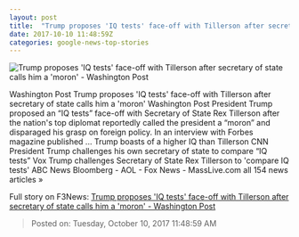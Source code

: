 ```yaml
---
layout: post
title:  "Trump proposes 'IQ tests' face-off with Tillerson after secretary of state calls him a 'moron' - Washington Post"
date: 2017-10-10 11:48:59Z
categories: google-news-top-stories
---
```


![Trump proposes 'IQ tests' face-off with Tillerson after secretary of state calls him a 'moron' - Washington Post](https://img.washingtonpost.com/rf/image_1484w/2010-2019/WashingtonPost/2017/09/21/National-Politics/Images/Trump_28783-44600.jpg?t=20170517)

Washington Post Trump proposes 'IQ tests' face-off with Tillerson after secretary of state calls him a 'moron' Washington Post President Trump proposed an “IQ tests” face-off with Secretary of State Rex Tillerson after the nation's top diplomat reportedly called the president a “moron” and disparaged his grasp on foreign policy. In an interview with Forbes magazine published ... Trump boasts of a higher IQ than Tillerson CNN President Trump challenges his own secretary of state to compare “IQ tests” Vox Trump challenges Secretary of State Rex Tillerson to 'compare IQ tests' ABC News Bloomberg - AOL - Fox News - MassLive.com all 154 news articles »


Full story on F3News: [Trump proposes 'IQ tests' face-off with Tillerson after secretary of state calls him a 'moron' - Washington Post](http://www.f3nws.com/n/PTzgvB)

> Posted on: Tuesday, October 10, 2017 11:48:59 AM

